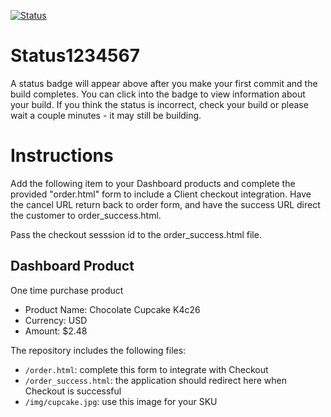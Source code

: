[![Status](https://img.shields.io/badge/status-NOT%20SUBMITTABLE%20COMMIT:%20c4944677eea434c993778857cb383a8aed53ca59-critical.svg)](https://github.com/raysaavedra-work/bakery_scaffold_iMCMcQBLNFOzbmUf/commit/c4944677eea434c993778857cb383a8aed53ca59)













# Status1234567

A status badge will appear above after you make your first commit and the build completes. You can click into the badge to view information about your build. If you think the status is incorrect, check your build or please wait a couple minutes - it may still be building.

# Instructions

Add the following item to your Dashboard products and complete the provided "order.html" form to include a Client checkout integration. Have the cancel URL return back to order form, and have the success URL direct the customer to order_success.html.

Pass the checkout sesssion id to the order_success.html file.

## Dashboard Product
One time purchase product
* Product Name: Chocolate Cupcake K4c26
* Currency: USD
* Amount: $2.48

The repository includes the following files:
* `/order.html`: complete this form to integrate with Checkout
* `/order_success.html`: the application should redirect here when Checkout is successful
* `/img/cupcake.jpg`: use this image for your SKU
